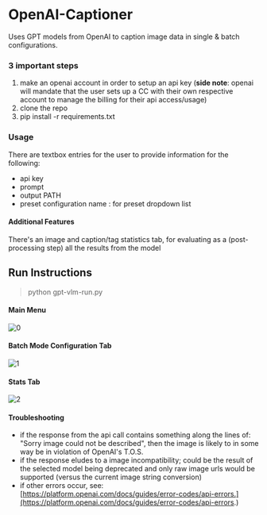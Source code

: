 # OpenAI-Captioner
Uses GPT models from OpenAI to caption image data in single &amp; batch configurations.

### 3 important steps
1. make an openai account in order to setup an api key (**side note**: openai will mandate that the user sets up a CC with their own respective account to manage the billing for their api access/usage)
2. clone the repo
3. pip install -r requirements.txt

### Usage
There are textbox entries for the user to provide information for the following:
- api key
- prompt
- output PATH
- preset configuration name : for preset dropdown list

#### Additional Features
There's an image and caption/tag statistics tab, for evaluating as a (post-processing step) all the results from the model

## Run Instructions
> python gpt-vlm-run.py

#### Main Menu
![0](https://github.com/x-CK-x/OpenAI-Captioner/assets/48079849/cf0d1710-7e4c-4794-a969-0a78a6d7f421)

#### Batch Mode Configuration Tab
![1](https://github.com/x-CK-x/OpenAI-Captioner/assets/48079849/e859a3b9-e6e9-4325-b389-2dd637f2265d)

#### Stats Tab
![2](https://github.com/x-CK-x/OpenAI-Captioner/assets/48079849/64cafef1-52dd-4a8a-8d7e-f5047a95d002)

#### Troubleshooting

- if the response from the api call contains something along the lines of: "Sorry image could not be described", then the image is likely to in some way be in violation of OpenAI's T.O.S.
- if the response eludes to a image incompatibility; could be the result of the selected model being deprecated and only raw image urls would be supported (versus the current image string conversion)
- if other errors occur, see: [https://platform.openai.com/docs/guides/error-codes/api-errors.](https://platform.openai.com/docs/guides/error-codes/api-errors.)
